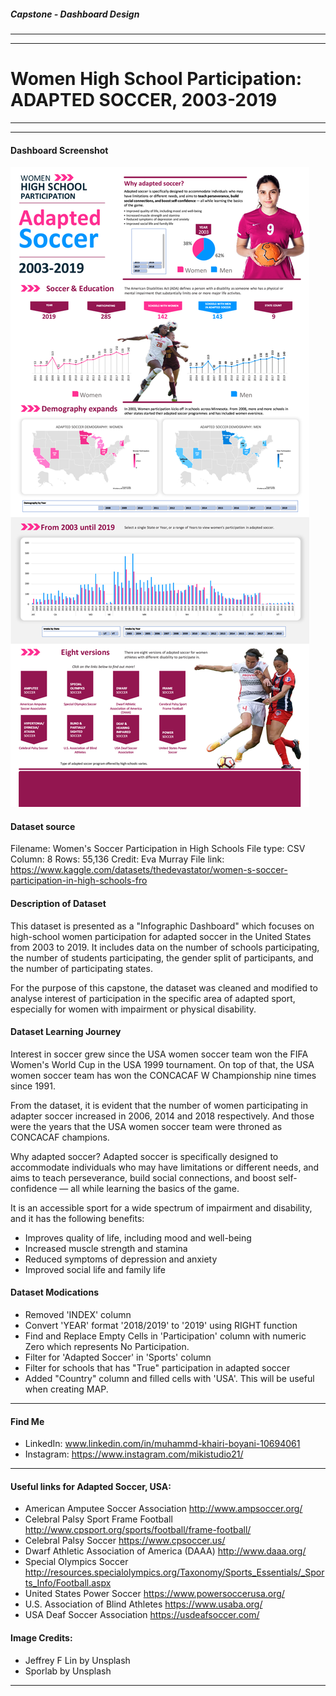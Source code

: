 ##### Capstone - Dashboard Design
---
---
# Women High School Participation: **ADAPTED SOCCER**, 2003-2019

---
---
#### Dashboard Screenshot
![Capstone_Screenshot_3000](Capstone_Screenshot_3000.jpg)

#### Dataset source
Filename: Women's Soccer Participation in High Schools
File type: CSV
Column: 8
Rows: 55,136
Credit: Eva Murray
File link: https://www.kaggle.com/datasets/thedevastator/women-s-soccer-participation-in-high-schools-fro

#### Description of Dataset
This dataset is presented as a "Infographic Dashboard" which focuses on high-school women participation for adapted soccer in the United States from 2003 to 2019. It includes data on the number of schools participating, the number of students participating, the gender split of participants, and the number of participating states.

For the purpose of this capstone, the dataset was cleaned and modified to analyse interest of participation in the specific area of adapted sport, especially for women with impairment or physical disability. 

#### Dataset Learning Journey
Interest in soccer grew since the USA women soccer team won the FIFA Women's World Cup in the USA 1999 tournament. On top of that, the USA women soccer team has won the CONCACAF W Championship nine times since 1991. 

From the dataset, it is evident that the number of women participating in adapter soccer increased in 2006, 2014 and 2018 respectively. And those were the years that the USA women soccer team were throned as CONCACAF champions.

Why adapted soccer?
Adapted soccer is specifically designed to accommodate individuals who may have limitations or different needs, and aims to teach perseverance, build social connections, and boost self-confidence — all while learning the basics of the game.

It is an accessible sport for a wide spectrum of impairment and disability, and it has the following benefits:
- Improves quality of life, including mood and well-being
- Increased muscle strength and stamina
- Reduced symptoms of depression and anxiety
- Improved social life and family life

#### Dataset Modications
- Removed 'INDEX' column
- Convert 'YEAR' format '2018/2019' to '2019' using RIGHT function
- Find and Replace Empty Cells in 'Participation' column with numeric Zero which represents No Participation.
- Filter for 'Adapted Soccer' in 'Sports' column
- Filter for schools that has "True" participation in adapted soccer
- Added "Country" column and filled cells with 'USA'. This will be useful when creating MAP. 

---

#### Find Me
- LinkedIn: www.linkedin.com/in/muhammd-khairi-boyani-10694061
- Instagram: https://www.instagram.com/mikistudio21/

---

#### Useful links for Adapted Soccer, USA:
- American Amputee Soccer Association
http://www.ampsoccer.org/
- Celebral Palsy Sport Frame Football
http://www.cpsport.org/sports/football/frame-football/
- Celebral Palsy Soccer
https://www.cpsoccer.us/
- Dwarf Athletic Association of America (DAAA)
http://www.daaa.org/
- Special Olympics Soccer
http://resources.specialolympics.org/Taxonomy/Sports_Essentials/_Sports_Info/Football.aspx
- United States Power Soccer
https://www.powersoccerusa.org/
- U.S. Association of Blind Athletes
https://www.usaba.org/
- USA Deaf Soccer Association
https://usdeafsoccer.com/

#### Image Credits:
- Jeffrey F Lin by Unsplash
- Sporlab by Unsplash

---
